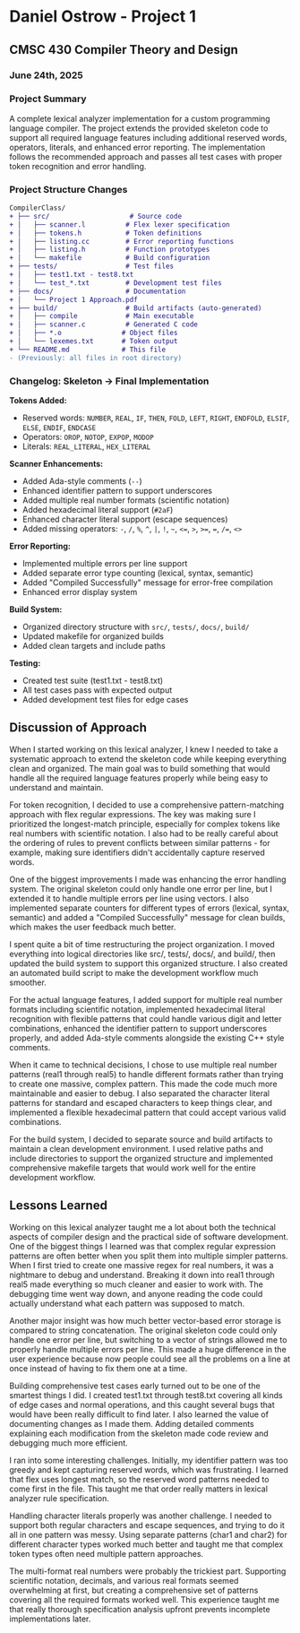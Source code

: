 # Daniel Ostrow - Project 1
## CMSC 430 Compiler Theory and Design
### June 24th, 2025

### Project Summary

A complete lexical analyzer implementation for a custom programming language compiler. The project extends the provided skeleton code to support all required language features including additional reserved words, operators, literals, and enhanced error reporting. The implementation follows the recommended approach and passes all test cases with proper token recognition and error handling.

### Project Structure Changes

```diff
CompilerClass/
+ ├── src/                    # Source code
+ │   ├── scanner.l          # Flex lexer specification
+ │   ├── tokens.h           # Token definitions
+ │   ├── listing.cc         # Error reporting functions
+ │   ├── listing.h          # Function prototypes
+ │   └── makefile           # Build configuration
+ ├── tests/                 # Test files
+ │   ├── test1.txt - test8.txt
+ │   └── test_*.txt         # Development test files
+ ├── docs/                  # Documentation
+ │   └── Project 1 Approach.pdf
+ ├── build/                 # Build artifacts (auto-generated)
+ │   ├── compile            # Main executable
+ │   ├── scanner.c          # Generated C code
+ │   ├── *.o               # Object files
+ │   └── lexemes.txt       # Token output
+ └── README.md             # This file
- (Previously: all files in root directory)
```

### Changelog: Skeleton → Final Implementation

**Tokens Added:**
- Reserved words: `NUMBER`, `REAL`, `IF`, `THEN`, `FOLD`, `LEFT`, `RIGHT`, `ENDFOLD`, `ELSIF`, `ELSE`, `ENDIF`, `ENDCASE`
- Operators: `OROP`, `NOTOP`, `EXPOP`, `MODOP`
- Literals: `REAL_LITERAL`, `HEX_LITERAL`

**Scanner Enhancements:**
- Added Ada-style comments (`--`)
- Enhanced identifier pattern to support underscores
- Added multiple real number formats (scientific notation)
- Added hexadecimal literal support (`#2aF`)
- Enhanced character literal support (escape sequences)
- Added missing operators: `-`, `/`, `%`, `^`, `|`, `!`, `~`, `<=`, `>`, `>=`, `=`, `/=`, `<>`

**Error Reporting:**
- Implemented multiple errors per line support
- Added separate error type counting (lexical, syntax, semantic)
- Added "Compiled Successfully" message for error-free compilation
- Enhanced error display system

**Build System:**
- Organized directory structure with `src/`, `tests/`, `docs/`, `build/`
- Updated makefile for organized builds
- Added clean targets and include paths

**Testing:**
- Created test suite (test1.txt - test8.txt)
- All test cases pass with expected output
- Added development test files for edge cases

## Discussion of Approach

When I started working on this lexical analyzer, I knew I needed to take a systematic approach to extend the skeleton code while keeping everything clean and organized. The main goal was to build something that would handle all the required language features properly while being easy to understand and maintain.

For token recognition, I decided to use a comprehensive pattern-matching approach with flex regular expressions. The key was making sure I prioritized the longest-match principle, especially for complex tokens like real numbers with scientific notation. I also had to be really careful about the ordering of rules to prevent conflicts between similar patterns - for example, making sure identifiers didn't accidentally capture reserved words.

One of the biggest improvements I made was enhancing the error handling system. The original skeleton could only handle one error per line, but I extended it to handle multiple errors per line using vectors. I also implemented separate counters for different types of errors (lexical, syntax, semantic) and added a "Compiled Successfully" message for clean builds, which makes the user feedback much better.

I spent quite a bit of time restructuring the project organization. I moved everything into logical directories like src/, tests/, docs/, and build/, then updated the build system to support this organized structure. I also created an automated build script to make the development workflow much smoother.

For the actual language features, I added support for multiple real number formats including scientific notation, implemented hexadecimal literal recognition with flexible patterns that could handle various digit and letter combinations, enhanced the identifier pattern to support underscores properly, and added Ada-style comments alongside the existing C++ style comments.

When it came to technical decisions, I chose to use multiple real number patterns (real1 through real5) to handle different formats rather than trying to create one massive, complex pattern. This made the code much more maintainable and easier to debug. I also separated the character literal patterns for standard and escaped characters to keep things clear, and implemented a flexible hexadecimal pattern that could accept various valid combinations.

For the build system, I decided to separate source and build artifacts to maintain a clean development environment. I used relative paths and include directories to support the organized structure and implemented comprehensive makefile targets that would work well for the entire development workflow.

## Lessons Learned

Working on this lexical analyzer taught me a lot about both the technical aspects of compiler design and the practical side of software development. One of the biggest things I learned was that complex regular expression patterns are often better when you split them into multiple simpler patterns. When I first tried to create one massive regex for real numbers, it was a nightmare to debug and understand. Breaking it down into real1 through real5 made everything so much cleaner and easier to work with. The debugging time went way down, and anyone reading the code could actually understand what each pattern was supposed to match.

Another major insight was how much better vector-based error storage is compared to string concatenation. The original skeleton code could only handle one error per line, but switching to a vector of strings allowed me to properly handle multiple errors per line. This made a huge difference in the user experience because now people could see all the problems on a line at once instead of having to fix them one at a time.

Building comprehensive test cases early turned out to be one of the smartest things I did. I created test1.txt through test8.txt covering all kinds of edge cases and normal operations, and this caught several bugs that would have been really difficult to find later. I also learned the value of documenting changes as I made them. Adding detailed comments explaining each modification from the skeleton made code review and debugging much more efficient.

I ran into some interesting challenges. Initially, my identifier pattern was too greedy and kept capturing reserved words, which was frustrating. I learned that flex uses longest match, so the reserved word patterns needed to come first in the file. This taught me that order really matters in lexical analyzer rule specification.

Handling character literals properly was another challenge. I needed to support both regular characters and escape sequences, and trying to do it all in one pattern was messy. Using separate patterns (char1 and char2) for different character types worked much better and taught me that complex token types often need multiple pattern approaches.

The multi-format real numbers were probably the trickiest part. Supporting scientific notation, decimals, and various real formats seemed overwhelming at first, but creating a comprehensive set of patterns covering all the required formats worked well. This experience taught me that really thorough specification analysis upfront prevents incomplete implementations later.